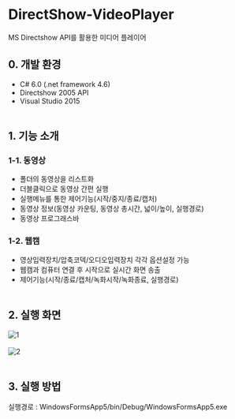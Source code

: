 # DirectShow-VideoPlayer
MS Directshow API를 활용한 미디어 플레이어

## 0. 개발 환경
- C# 6.0 (.net framework 4.6)
- Directshow 2005 API
- Visual Studio 2015
  </br>
  </br>
## 1. 기능 소개

### 1-1. 동영상
- 폴더의 동영상을 리스트화
- 더블클릭으로 동영상 간편 실행
- 실행메뉴를 통한 제어기능(시작/중지/종료/캡처)
- 동영상 정보(동영상 카운팅, 동영상 총시간, 넓이/높이, 실행경로)
- 동영상 프로그래스바
### 1-2. 웹캠
- 영상입력장치/압축코덱/오디오입력장치 각각 옵션설정 가능
- 웹캠과 컴퓨터 연결 후 시작으로 실시간 화면 송출
- 제어기능(시작/종료/캡처/녹화시작/녹화종료, 실행경로)
  </br>
  </br>
## 2. 실행 화면
![1](https://github.com/7hvrches/SimpleVideoPlayer/assets/14012685/69852e63-6619-42a1-b97d-ecf760e2d5df)
  </br>
  </br>
![2](https://github.com/7hvrches/SimpleVideoPlayer/assets/14012685/b2b61e39-3d19-42e5-b3f5-61189699d477)
  </br>
  </br>
## 3. 실행 방법
실행경로 : WindowsFormsApp5/bin/Debug/WindowsFormsApp5.exe
